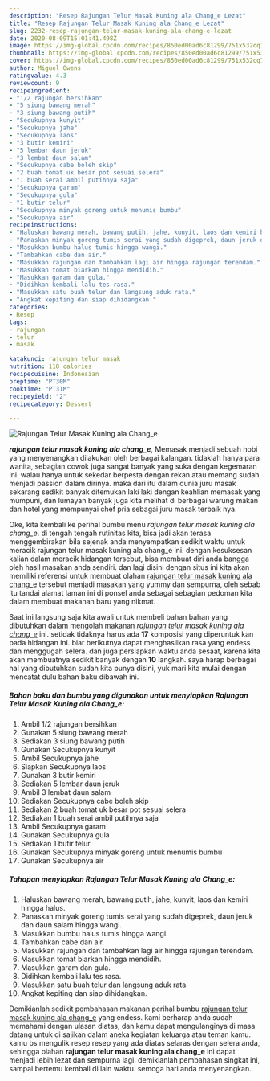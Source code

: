 ```yaml
---
description: "Resep Rajungan Telur Masak Kuning ala Chang_e Lezat"
title: "Resep Rajungan Telur Masak Kuning ala Chang_e Lezat"
slug: 2232-resep-rajungan-telur-masak-kuning-ala-chang-e-lezat
date: 2020-08-09T15:01:41.498Z
image: https://img-global.cpcdn.com/recipes/850ed00ad6c81299/751x532cq70/rajungan-telur-masak-kuning-ala-chang_e-foto-resep-utama.jpg
thumbnail: https://img-global.cpcdn.com/recipes/850ed00ad6c81299/751x532cq70/rajungan-telur-masak-kuning-ala-chang_e-foto-resep-utama.jpg
cover: https://img-global.cpcdn.com/recipes/850ed00ad6c81299/751x532cq70/rajungan-telur-masak-kuning-ala-chang_e-foto-resep-utama.jpg
author: Miguel Owens
ratingvalue: 4.3
reviewcount: 9
recipeingredient:
- "1/2 rajungan bersihkan"
- "5 siung bawang merah"
- "3 siung bawang putih"
- "Secukupnya kunyit"
- "Secukupnya jahe"
- "Secukupnya laos"
- "3 butir kemiri"
- "5 lembar daun jeruk"
- "3 lembat daun salam"
- "Secukupnya cabe boleh skip"
- "2 buah tomat uk besar pot sesuai selera"
- "1 buah serai ambil putihnya saja"
- "Secukupnya garam"
- "Secukupnya gula"
- "1 butir telur"
- "Secukupnya minyak goreng untuk menumis bumbu"
- "Secukupnya air"
recipeinstructions:
- "Haluskan bawang merah, bawang putih, jahe, kunyit, laos dan kemiri hingga halus."
- "Panaskan minyak goreng tumis serai yang sudah digeprek, daun jeruk dan daun salam hingga wangi."
- "Masukkan bumbu halus tumis hingga wangi."
- "Tambahkan cabe dan air."
- "Masukkan rajungan dan tambahkan lagi air hingga rajungan terendam."
- "Masukkan tomat biarkan hingga mendidih."
- "Masukkan garam dan gula."
- "Didihkan kembali lalu tes rasa."
- "Masukkan satu buah telur dan langsung aduk rata."
- "Angkat kepiting dan siap dihidangkan."
categories:
- Resep
tags:
- rajungan
- telur
- masak

katakunci: rajungan telur masak 
nutrition: 118 calories
recipecuisine: Indonesian
preptime: "PT30M"
cooktime: "PT31M"
recipeyield: "2"
recipecategory: Dessert

---
```



![Rajungan Telur Masak Kuning ala Chang_e](https://img-global.cpcdn.com/recipes/850ed00ad6c81299/751x532cq70/rajungan-telur-masak-kuning-ala-chang_e-foto-resep-utama.jpg)

<b><i>rajungan telur masak kuning ala chang_e</i></b>, Memasak menjadi sebuah hobi yang menyenangkan dilakukan oleh berbagai kalangan. tidaklah hanya para wanita, sebagian cowok juga sangat banyak yang suka dengan kegemaran ini. walau hanya untuk sekedar berpesta dengan rekan atau memang sudah menjadi passion dalam dirinya. maka dari itu dalam dunia juru masak sekarang sedikit banyak ditemukan laki laki dengan keahlian memasak yang mumpuni, dan lumayan banyak juga kita melihat di berbagai warung makan dan hotel yang mempunyai chef pria sebagai juru masak terbaik nya.

Oke, kita kembali ke perihal bumbu menu <i>rajungan telur masak kuning ala chang_e</i>. di tengah tengah rutinitas kita, bisa jadi akan terasa menggembirakan bila sejenak anda menyempatkan sedikit waktu untuk meracik rajungan telur masak kuning ala chang_e ini. dengan kesuksesan kalian dalam meracik hidangan tersebut, bisa membuat diri anda bangga oleh hasil masakan anda sendiri. dan lagi disini dengan situs ini kita akan memiliki referensi untuk membuat olahan <u>rajungan telur masak kuning ala chang_e</u> tersebut menjadi masakan yang yummy dan sempurna, oleh sebab itu tandai alamat laman ini di ponsel anda sebagai sebagian pedoman kita dalam membuat makanan baru yang nikmat.




Saat ini langsung saja kita awali untuk membeli bahan bahan yang dibutuhkan dalam mengolah makanan <u><i>rajungan telur masak kuning ala chang_e</i></u> ini. setidak tidaknya harus ada <b>17</b> komposisi yang diperuntuk kan pada hidangan ini. biar berikutnya dapat menghasilkan rasa yang endess dan menggugah selera. dan juga persiapkan waktu anda sesaat, karena kita akan membuatnya sedikit banyak dengan <b>10</b> langkah. saya harap berbagai hal yang dibutuhkan sudah kita punya disini, yuk mari kita mulai dengan mencatat dulu bahan baku dibawah ini.

<!--inarticleads1-->

##### Bahan baku dan bumbu yang digunakan untuk menyiapkan Rajungan Telur Masak Kuning ala Chang_e:

1. Ambil 1/2 rajungan bersihkan
1. Gunakan 5 siung bawang merah
1. Sediakan 3 siung bawang putih
1. Gunakan Secukupnya kunyit
1. Ambil Secukupnya jahe
1. Siapkan Secukupnya laos
1. Gunakan 3 butir kemiri
1. Sediakan 5 lembar daun jeruk
1. Ambil 3 lembat daun salam
1. Sediakan Secukupnya cabe boleh skip
1. Sediakan 2 buah tomat uk besar pot sesuai selera
1. Sediakan 1 buah serai ambil putihnya saja
1. Ambil Secukupnya garam
1. Gunakan Secukupnya gula
1. Sediakan 1 butir telur
1. Gunakan Secukupnya minyak goreng untuk menumis bumbu
1. Gunakan Secukupnya air




<!--inarticleads2-->

##### Tahapan menyiapkan Rajungan Telur Masak Kuning ala Chang_e:

1. Haluskan bawang merah, bawang putih, jahe, kunyit, laos dan kemiri hingga halus.
1. Panaskan minyak goreng tumis serai yang sudah digeprek, daun jeruk dan daun salam hingga wangi.
1. Masukkan bumbu halus tumis hingga wangi.
1. Tambahkan cabe dan air.
1. Masukkan rajungan dan tambahkan lagi air hingga rajungan terendam.
1. Masukkan tomat biarkan hingga mendidih.
1. Masukkan garam dan gula.
1. Didihkan kembali lalu tes rasa.
1. Masukkan satu buah telur dan langsung aduk rata.
1. Angkat kepiting dan siap dihidangkan.




Demikianlah sedikit pembahasan makanan perihal bumbu <u>rajungan telur masak kuning ala chang_e</u> yang endess. kami berharap anda sudah memahami dengan ulasan diatas, dan kamu dapat mengulanginya di masa datang untuk di sajikan dalam aneka kegiatan keluarga atau teman kamu. kamu bs mengulik resep resep yang ada diatas selaras dengan selera anda, sehingga olahan <b>rajungan telur masak kuning ala chang_e</b> ini dapat menjadi lebih lezat dan sempurna lagi. demikianlah pembahasan singkat ini, sampai bertemu kembali di lain waktu. semoga hari anda menyenangkan.
